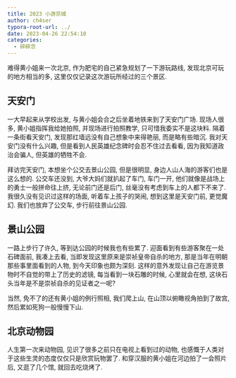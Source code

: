 ```yaml
---
title: 2023 小游京城
author: ch4ser
typora-root-url: ../
date: 2023-04-26 22:54:10
categories:
  - 碎碎念
---
```


难得黄小姐来一次北京, 作为肥宅的自己紧急规划了一下游玩路线, 发现北京可玩的地方相当的多, 这里仅仅记录这次游玩所经过的三个景区.

<!--more-->

## 天安门

一大早起来从学校出发, 与黄小姐会合之后坐着地铁来到了天安门广场. 现场人很多, 黄小姐指挥我给她拍照, 并现场进行拍照教学, 只可惜我委实不是这块料. 隔着一条街看天安门, 发现那红墙远没有自己想象中来得艳丽, 而是略有些暗沉. 我对天安门没有什么兴趣, 但是看到人民英雄纪念碑时会忍不住过去看看, 因为我知道政治会骗人, 但英雄的牺牲不会.

拜访完天安门, 本想坐个公交去景山公园, 但是很明显, 身边人山人海的游客们也是这么想的. 公交车还没到, 大爷大妈们就扒起了车门, 车门一开, 他们就像是战场上的勇士一般拼命往上挤, 无论前门还是后门, 丝毫没有考虑到车上的人都下不来了. 我很久没有见识过这样的场面, 听着车上孩子的哭闹, 想到这里是天安门前, 更觉魔幻. 我们也放弃了公交车, 步行前往景山公园.

## 景山公园

一路上步行了许久, 等到达公园的时候我也有些累了. 迎面看到有些游客聚在一处石碑面前, 我凑上去看, 当即发现这里原来是崇祯皇帝自杀的地方, 那是当年在明朝那些事里面看到的人物, 到今天印象也颇为深刻. 这样的意外发现让自己在游览景物时不自觉的带上了历史的滤镜, 每当看到一块石雕的时候, 心里就会在想, 这块石头当年是不是崇祯自杀的见证者之一呢?

当然, 免不了的还有黄小姐的例行照相, 我们爬上山, 在山顶以俯瞰视角拍到了故宫, 然后累如死狗一般慢慢下山.

## 北京动物园

人生第一次来动物园, 见识了很多之前只在电视上看到过的动物, 也感慨于人类对于这些生灵的态度仅仅只是欣赏玩物罢了. 和穿汉服的黄小姐在河边拍了一会照片后, 又逛了几个馆, 就回去吃烧烤了.
